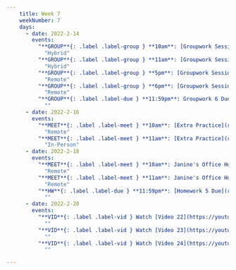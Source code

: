 ```yaml
---
    title: Week 7
    weekNumber: 7
    days:
      - date: 2022-2-14
        events:
          "**GROUP**{: .label .label-group } **10am**: [Groupwork Session](resources/groupwork/groupwork6.pdf)":
            "Hybrid"
          "**GROUP**{: .label .label-group } **11am**: [Groupwork Session](resources/groupwork/groupwork6.pdf)":
            "Hybrid"
          "**GROUP**{: .label .label-group } **5pm**: [Groupwork Session](resources/groupwork/groupwork6.pdf)":
            "Remote"
          "**GROUP**{: .label .label-group } **6pm**: [Groupwork Session](resources/groupwork/groupwork6.pdf)":
            "Remote"
          "**GROUP**{: .label .label-due } **11:59pm**: Groupwork 6 Due":
            ""
      - date: 2022-2-16
        events:
          "**MEET**{: .label .label-meet } **10am**: [Extra Practice](resources/extra_practice/extra_practice_4.pdf)[✍️](resources/extra_practice/extra_practice_4_remote.pdf)[🎦](https://youtu.be/UspjMUNjx2w)":
            "Remote"
          "**MEET**{: .label .label-meet } **11am**: [Extra Practice](resources/extra_practice/extra_practice_4.pdf)[✍️](resources/extra_practice/extra_practice_4_inperson.pdf)[🎦](https://podcast.ucsd.edu/watch/wi22/dsc40a_b00/19)":
            "In-Person"
      - date: 2022-2-18
        events:
          "**MEET**{: .label .label-meet } **10am**: Janine's Office Hours":
            "Remote"
          "**MEET**{: .label .label-meet } **11am**: Janine's Office Hours":
            "Remote"
          "**HW**{: .label .label-due } **11:59pm**: [Homework 5 Due](resources/homework/hw5/homework5.pdf)":
            ""
      - date: 2022-2-20
        events:
          "**VID**{: .label .label-vid } Watch [Video 22](https://youtu.be/AfM9akq6PL0). [Blank slides](resources/lecture/lecture22.pdf). [Filled slides](resources/lecture/lecture22_annotated.pdf).":
            ""
          "**VID**{: .label .label-vid } Watch [Video 23](https://youtu.be/fuaFj7aeg9I). [Blank slides](resources/lecture/lecture23.pdf). [Filled slides](resources/lecture/lecture23_annotated.pdf).":
            ""
          "**VID**{: .label .label-vid } Watch [Video 24](https://youtu.be/I3ZHwf8qWS4). [Blank slides](resources/lecture/lecture24.pdf). [Filled slides](resources/lecture/lecture24_annotated.pdf).":
            ""

---
```


